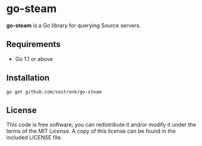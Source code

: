 # go-steam

**go-steam** is a Go library for querying Source servers.

## Requirements

* Go 1.1 or above

## Installation

```
go get github.com/sostronk/go-steam
```

## License

This code is free software; you can redistribute it and/or modify it under the terms of the MIT License. A copy of this license can be found in the included LICENSE file.
